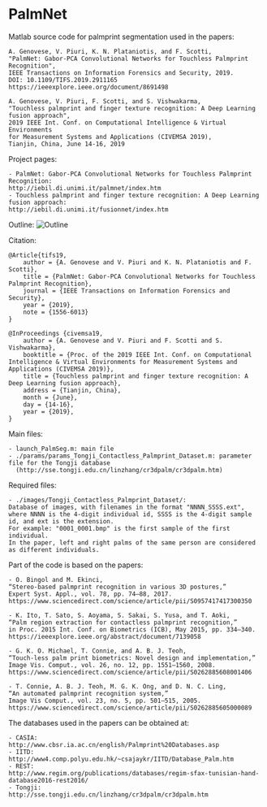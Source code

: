 # PalmNet

Matlab source code for palmprint segmentation used in the papers:

    A. Genovese, V. Piuri, K. N. Plataniotis, and F. Scotti,
    "PalmNet: Gabor-PCA Convolutional Networks for Touchless Palmprint Recognition",
    IEEE Transactions on Information Forensics and Security, 2019.
    DOI: 10.1109/TIFS.2019.2911165
    https://ieeexplore.ieee.org/document/8691498
    
    A. Genovese, V. Piuri, F. Scotti, and S. Vishwakarma, 
    "Touchless palmprint and finger texture recognition: A Deep Learning fusion approach", 
    2019 IEEE Int. Conf. on Computational Intelligence & Virtual Environments 
    for Measurement Systems and Applications (CIVEMSA 2019),
    Tianjin, China, June 14-16, 2019
	
Project pages:

    - PalmNet: Gabor-PCA Convolutional Networks for Touchless Palmprint Recognition: 
    http://iebil.di.unimi.it/palmnet/index.htm
    - Touchless palmprint and finger texture recognition: A Deep Learning fusion approach: 
    http://iebil.di.unimi.it/fusionnet/index.htm
    
Outline:
![Outline](http://iebil.di.unimi.it/palmnet/imgs/outline_segm_small.jpg "Outline")

Citation:

    @Article{tifs19,
        author = {A. Genovese and V. Piuri and K. N. Plataniotis and F. Scotti},
        title = {PalmNet: Gabor-PCA Convolutional Networks for Touchless Palmprint Recognition},
        journal = {IEEE Transactions on Information Forensics and Security},
        year = {2019},
        note = {1556-6013}
    }
   
    @InProceedings {civemsa19,
        author = {A. Genovese and V. Piuri and F. Scotti and S. Vishwakarma},
        booktitle = {Proc. of the 2019 IEEE Int. Conf. on Computational Intelligence & Virtual Environments for Measurement Systems and 	Applications (CIVEMSA 2019)},
        title = {Touchless palmprint and finger texture recognition: A Deep Learning fusion approach},
        address = {Tianjin, China},
        month = {June},
        day = {14-16},
        year = {2019},
    }

Main files:

    - launch_PalmSeg.m: main file
    - ./params/params_Tongji_Contactless_Palmprint_Dataset.m: parameter file for the Tongji database
      (http://sse.tongji.edu.cn/linzhang/cr3dpalm/cr3dpalm.htm)

Required files:

    - ./images/Tongji_Contactless_Palmprint_Dataset/: 
    Database of images, with filenames in the format "NNNN_SSSS.ext", 
    where NNNN is the 4-digit individual id, SSSS is the 4-digit sample id, and ext is the extension. 
    For example: "0001_0001.bmp" is the first sample of the first individual. 
    In the paper, left and right palms of the same person are considered as different individuals.

Part of the code is based on the papers:

    - O. Bingol and M. Ekinci, 
    “Stereo-based palmprint recognition in various 3D postures,” 
    Expert Syst. Appl., vol. 78, pp. 74–88, 2017.
    https://www.sciencedirect.com/science/article/pii/S0957417417300350
    
    - K. Ito, T. Sato, S. Aoyama, S. Sakai, S. Yusa, and T. Aoki, 
    “Palm region extraction for contactless palmprint recognition,” 
    in Proc. 2015 Int. Conf. on Biometrics (ICB), May 2015, pp. 334–340.
    https://ieeexplore.ieee.org/abstract/document/7139058
    
    - G. K. O. Michael, T. Connie, and A. B. J. Teoh, 
    “Touch-less palm print biometrics: Novel design and implementation,” 
    Image Vis. Comput., vol. 26, no. 12, pp. 1551–1560, 2008.
    https://www.sciencedirect.com/science/article/pii/S0262885608001406
    
    - T. Connie, A. B. J. Teoh, M. G. K. Ong, and D. N. C. Ling, 
    “An automated palmprint recognition system,” 
    Image Vis Comput., vol. 23, no. 5, pp. 501–515, 2005.
    https://www.sciencedirect.com/science/article/pii/S0262885605000089
    
The databases used in the papers can be obtained at:

    - CASIA:
    http://www.cbsr.ia.ac.cn/english/Palmprint%20Databases.asp
    - IITD:
    http://www4.comp.polyu.edu.hk/~csajaykr/IITD/Database_Palm.htm
    - REST:
    http://www.regim.org/publications/databases/regim-sfax-tunisian-hand-database2016-rest2016/
    - Tongji:
    http://sse.tongji.edu.cn/linzhang/cr3dpalm/cr3dpalm.htm
	
